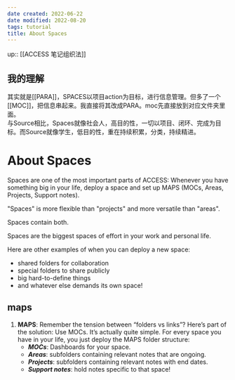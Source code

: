 ```yaml
---
date created: 2022-06-22
date modified: 2022-08-20
tags: tutorial
title: About Spaces
---
```


up:: [[ACCESS 笔记组织法]]

## 我的理解

其实就是[[PARA]]，SPACES以项目action为目标，进行信息管理。但多了一个[[MOC]]，把信息串起来。我直接将其改成PARA。moc先直接放到对应文件夹里面。  
与Source相比，Spaces就像社会人，高目的性，一切以项目、闭环、完成为目标。而Source就像学生，低目的性，重在持续积累，分类，持续精进。

# About Spaces

Spaces are one of the most important parts of ACCESS: Whenever you have something big in your life, deploy a space and set up MAPS (MOCs, Areas, Projects, Support notes).

"Spaces" is more flexible than "projects" and more versatile than "areas".

Spaces contain both.

Spaces are the biggest spaces of effort in your work and personal life.

Here are other examples of when you can deploy a new space:

- shared folders for collaboration
- special folders to share publicly
- big hard-to-define things
- and whatever else demands its own space!

## maps

1. **MAPS**: Remember the tension between “folders vs links”? Here’s part of the solution: Use MOCs. It’s actually quite simple. For every space you have in your life, you just deploy the MAPS folder structure:
    - _**MOCs**_: Dashboards for your space.
    - _**Areas**_: subfolders containing relevant notes that are ongoing.
    - _**Projects**_: subfolders containing relevant notes with end dates.
    - _**Support notes**_: hold notes specific to that space!
